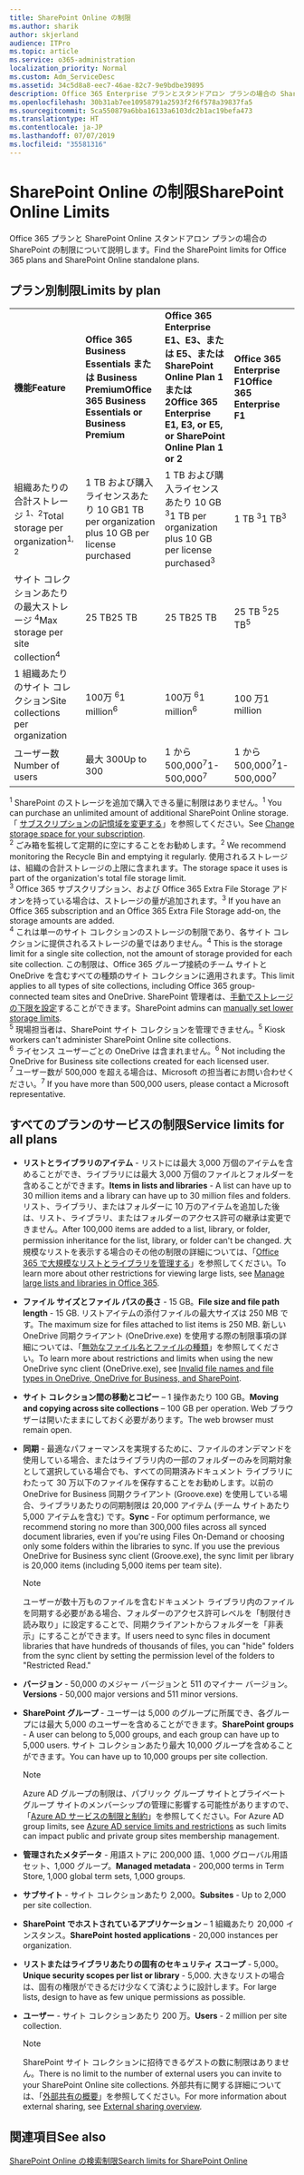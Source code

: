 ```yaml
---
title: SharePoint Online の制限
ms.author: sharik
author: skjerland
audience: ITPro
ms.topic: article
ms.service: o365-administration
localization_priority: Normal
ms.custom: Adm_ServiceDesc
ms.assetid: 34c5d8a8-eec7-46ae-82c7-9e9bdbe39895
description: Office 365 Enterprise プランとスタンドアロン プランの場合の SharePoint Online の制限について説明します。
ms.openlocfilehash: 30b31ab7ee10958791a2593f2f6f578a39837fa5
ms.sourcegitcommit: 5ca550879a6bba16133a6103dc2b1ac19befa473
ms.translationtype: HT
ms.contentlocale: ja-JP
ms.lasthandoff: 07/07/2019
ms.locfileid: "35581316"
---
```

# <a name="sharepoint-online-limits"></a><span data-ttu-id="5a7b3-103">SharePoint Online の制限</span><span class="sxs-lookup"><span data-stu-id="5a7b3-103">SharePoint Online Limits</span></span> 

<span data-ttu-id="5a7b3-104">Office 365 プランと SharePoint Online スタンドアロン プランの場合の SharePoint の制限について説明します。</span><span class="sxs-lookup"><span data-stu-id="5a7b3-104">Find the SharePoint limits for Office 365 plans and SharePoint Online standalone plans.</span></span>
  
## <a name="limits-by-plan"></a><span data-ttu-id="5a7b3-105">プラン別制限</span><span class="sxs-lookup"><span data-stu-id="5a7b3-105">Limits by plan</span></span> 

|||||
|:-----|:-----|:-----|:-----|
|<span data-ttu-id="5a7b3-106">**機能**</span><span class="sxs-lookup"><span data-stu-id="5a7b3-106">**Feature**</span></span> <br/> |<span data-ttu-id="5a7b3-107">**Office 365 Business Essentials または Business Premium**</span><span class="sxs-lookup"><span data-stu-id="5a7b3-107">**Office 365 Business Essentials or Business Premium**</span></span> <br/> |<span data-ttu-id="5a7b3-108">**Office 365 Enterprise E1、E3、または E5、または SharePoint Online Plan 1 または 2**</span><span class="sxs-lookup"><span data-stu-id="5a7b3-108">**Office 365 Enterprise E1, E3, or E5, or SharePoint Online Plan 1 or 2**</span></span> <br/> | <span data-ttu-id="5a7b3-109">**Office 365 Enterprise F1**</span><span class="sxs-lookup"><span data-stu-id="5a7b3-109">**Office 365 Enterprise F1**</span></span> <br/> |
|<span data-ttu-id="5a7b3-110">組織あたりの合計ストレージ <sup>1、2</sup></span><span class="sxs-lookup"><span data-stu-id="5a7b3-110">Total storage per organization<sup>1, 2</sup></span></span> <br/> |<span data-ttu-id="5a7b3-111">1 TB および購入ライセンスあたり 10 GB</span><span class="sxs-lookup"><span data-stu-id="5a7b3-111">1 TB per organization plus 10 GB per license purchased</span></span>  <br/> |<span data-ttu-id="5a7b3-112">1 TB および購入ライセンスあたり 10 GB <sup>3</sup></span><span class="sxs-lookup"><span data-stu-id="5a7b3-112">1 TB per organization plus 10 GB per license purchased<sup>3</sup></span></span> <br/> |<span data-ttu-id="5a7b3-113">1 TB <sup>3</sup></span><span class="sxs-lookup"><span data-stu-id="5a7b3-113">1 TB<sup>3</sup></span></span> <br/> |
|<span data-ttu-id="5a7b3-114">サイト コレクションあたりの最大ストレージ <sup>4</sup></span><span class="sxs-lookup"><span data-stu-id="5a7b3-114">Max storage per site collection<sup>4</sup></span></span><br/> |<span data-ttu-id="5a7b3-115">25 TB</span><span class="sxs-lookup"><span data-stu-id="5a7b3-115">25 TB</span></span> <br/> |<span data-ttu-id="5a7b3-116">25 TB</span><span class="sxs-lookup"><span data-stu-id="5a7b3-116">25 TB</span></span> <br/> |<span data-ttu-id="5a7b3-117">25 TB <sup>5</sup></span><span class="sxs-lookup"><span data-stu-id="5a7b3-117">25 TB<sup>5</sup></span></span> <br/> |
|<span data-ttu-id="5a7b3-118">1 組織あたりのサイト コレクション</span><span class="sxs-lookup"><span data-stu-id="5a7b3-118">Site collections per organization</span></span>  <br/> |<span data-ttu-id="5a7b3-119">100万 <sup>6</sup></span><span class="sxs-lookup"><span data-stu-id="5a7b3-119">1 million<sup>6</sup></span></span> <br/> |<span data-ttu-id="5a7b3-120">100万 <sup>6</sup></span><span class="sxs-lookup"><span data-stu-id="5a7b3-120">1 million<sup>6</sup></span></span> <br/> |<span data-ttu-id="5a7b3-121">100 万</span><span class="sxs-lookup"><span data-stu-id="5a7b3-121">1 million</span></span><br/> |
|<span data-ttu-id="5a7b3-122">ユーザー数</span><span class="sxs-lookup"><span data-stu-id="5a7b3-122">Number of users</span></span>  <br/> |<span data-ttu-id="5a7b3-123">最大 300</span><span class="sxs-lookup"><span data-stu-id="5a7b3-123">Up to 300</span></span>  <br/> |<span data-ttu-id="5a7b3-124">1 から 500,000<sup>7</sup></span><span class="sxs-lookup"><span data-stu-id="5a7b3-124">1- 500,000<sup>7</sup></span></span> <br/> |<span data-ttu-id="5a7b3-125">1 から 500,000<sup>7</sup></span><span class="sxs-lookup"><span data-stu-id="5a7b3-125">1- 500,000<sup>7</sup></span></span> <br/> |
   
<span data-ttu-id="5a7b3-126"><sup>1</sup> SharePoint のストレージを追加で購入できる量に制限はありません。</span><span class="sxs-lookup"><span data-stu-id="5a7b3-126"><sup>1</sup> You can purchase an unlimited amount of additional SharePoint Online storage.</span></span> <span data-ttu-id="5a7b3-127">「 [サブスクリプションの記憶域を変更する](https://docs.microsoft.com/office365/admin/subscriptions-and-billing/add-storage-space)」を参照してください。</span><span class="sxs-lookup"><span data-stu-id="5a7b3-127">See [Change storage space for your subscription](https://docs.microsoft.com/office365/admin/subscriptions-and-billing/add-storage-space).</span></span> 
<br/><span data-ttu-id="5a7b3-128"><sup>2</sup> ごみ箱を監視して定期的に空にすることをお勧めします。</span><span class="sxs-lookup"><span data-stu-id="5a7b3-128"><sup>2</sup> We recommend monitoring the Recycle Bin and emptying it regularly.</span></span> <span data-ttu-id="5a7b3-129">使用されるストレージは、組織の合計ストレージの上限に含まれます。</span><span class="sxs-lookup"><span data-stu-id="5a7b3-129">The storage space it uses is part of the organization's total file storage limit.</span></span> 
<br/> <span data-ttu-id="5a7b3-130"><sup>3</sup> Office 365 サブスクリプション、および Office 365 Extra File Storage アドオンを持っている場合は、ストレージの量が追加されます。</span><span class="sxs-lookup"><span data-stu-id="5a7b3-130"><sup>3</sup> If you have an Office 365 subscription and an Office 365 Extra File Storage add-on, the storage amounts are added.</span></span> 
<br/> <span data-ttu-id="5a7b3-131"><sup>4</sup> これは単一のサイト コレクションのストレージの制限であり、各サイト コレクションに提供されるストレージの量ではありません。</span><span class="sxs-lookup"><span data-stu-id="5a7b3-131"><sup>4</sup> This is the storage limit for a single site collection, not the amount of storage provided for each site collection.</span></span> <span data-ttu-id="5a7b3-132">この制限は、Office 365 グループ接続のチーム サイトと OneDrive を含むすべての種類のサイト コレクションに適用されます。</span><span class="sxs-lookup"><span data-stu-id="5a7b3-132">This limit applies to all types of site collections, including Office 365 group-connected team sites and OneDrive.</span></span> <span data-ttu-id="5a7b3-133">SharePoint 管理者は、[手動でストレージの下限を設定](https://docs.microsoft.com/sharepoint/manage-site-collection-storage-limits)することができます。</span><span class="sxs-lookup"><span data-stu-id="5a7b3-133">SharePoint admins can [manually set lower storage limits](https://docs.microsoft.com/sharepoint/manage-site-collection-storage-limits).</span></span> 
<br/> <span data-ttu-id="5a7b3-134"><sup>5</sup> 現場担当者は、SharePoint サイト コレクションを管理できません。</span><span class="sxs-lookup"><span data-stu-id="5a7b3-134"><sup>5</sup> Kiosk workers can't administer SharePoint Online site collections.</span></span> 
<br/> <span data-ttu-id="5a7b3-135"><sup>6</sup> ライセンス ユーザーごとの OneDrive は含まれません。</span><span class="sxs-lookup"><span data-stu-id="5a7b3-135"><sup>6</sup> Not including the OneDrive for Business site collections created for each licensed user.</span></span> 
<br/> <span data-ttu-id="5a7b3-136"><sup>7</sup> ユーザー数が 500,000 を超える場合は、Microsoft の担当者にお問い合わせください。</span><span class="sxs-lookup"><span data-stu-id="5a7b3-136"><sup>7</sup> If you have more than 500,000 users, please contact a Microsoft representative.</span></span> 
  
## <a name="service-limits-for-all-plans"></a><span data-ttu-id="5a7b3-137">すべてのプランのサービスの制限</span><span class="sxs-lookup"><span data-stu-id="5a7b3-137">Service limits for all plans</span></span>

- <span data-ttu-id="5a7b3-138">**リストとライブラリのアイテム** - リストには最大 3,000 万個のアイテムを含めることができ、ライブラリには最大 3,000 万個のファイルとフォルダーを含めることができます。</span><span class="sxs-lookup"><span data-stu-id="5a7b3-138">**Items in lists and libraries** - A list can have up to 30 million items and a library can have up to 30 million files and folders.</span></span> <span data-ttu-id="5a7b3-139">リスト、ライブラリ、またはフォルダーに 10 万のアイテムを追加した後は、リスト、ライブラリ、またはフォルダーのアクセス許可の継承は変更できません。</span><span class="sxs-lookup"><span data-stu-id="5a7b3-139">After 100,000 items are added to a list, library, or folder, permission inheritance for the list, library, or folder can't be changed.</span></span> <span data-ttu-id="5a7b3-140">大規模なリストを表示する場合のその他の制限の詳細については、「[Office 365 で大規模なリストとライブラリを管理する](https://support.office.com/article/b4038448-ec0e-49b7-b853-679d3d8fb784)」を参照してください。</span><span class="sxs-lookup"><span data-stu-id="5a7b3-140">To learn more about other restrictions for viewing large lists, see [Manage large lists and libraries in Office 365](https://support.office.com/article/b4038448-ec0e-49b7-b853-679d3d8fb784).</span></span> 

- <span data-ttu-id="5a7b3-141">**ファイル サイズとファイル パスの長さ** - 15 GB。</span><span class="sxs-lookup"><span data-stu-id="5a7b3-141">**File size and file path length** - 15 GB.</span></span> <span data-ttu-id="5a7b3-142">リストアイテムの添付ファイルの最大サイズは 250 MB です。</span><span class="sxs-lookup"><span data-stu-id="5a7b3-142">The maximum size for files attached to list items is 250 MB.</span></span> <span data-ttu-id="5a7b3-143">新しい OneDrive 同期クライアント (OneDrive.exe) を使用する際の制限事項の詳細については、「[無効なファイル名とファイルの種類](https://support.office.com/article/64883a5d-228e-48f5-b3d2-eb39e07630fa)」を参照してください。</span><span class="sxs-lookup"><span data-stu-id="5a7b3-143">To learn more about restrictions and limits when using the new OneDrive sync client (OneDrive.exe), see [Invalid file names and file types in OneDrive, OneDrive for Business, and SharePoint](https://support.office.com/article/64883a5d-228e-48f5-b3d2-eb39e07630fa).</span></span>

- <span data-ttu-id="5a7b3-144">**サイト コレクション間の移動とコピー** – 1 操作あたり 100 GB。</span><span class="sxs-lookup"><span data-stu-id="5a7b3-144">**Moving and copying across site collections** – 100 GB per operation.</span></span> <span data-ttu-id="5a7b3-145">Web ブラウザーは開いたままにしておく必要があります。</span><span class="sxs-lookup"><span data-stu-id="5a7b3-145">The web browser must remain open.</span></span>

- <span data-ttu-id="5a7b3-146">**同期** - 最適なパフォーマンスを実現するために、ファイルのオンデマンドを使用している場合、またはライブラリ内の一部のフォルダーのみを同期対象として選択している場合でも、すべての同期済みドキュメント ライブラリにわたって 30 万以下のファイルを保存することをお勧めします。以前の OneDrive for Business 同期クライアント (Groove.exe) を使用している場合、ライブラリあたりの同期制限は 20,000 アイテム (チーム サイトあたり 5,000 アイテムを含む) です。</span><span class="sxs-lookup"><span data-stu-id="5a7b3-146">**Sync** - For optimum performance, we recommend storing no more than 300,000 files across all synced document libraries, even if you're using Files On-Demand or choosing only some folders within the libraries to sync. If you use the previous OneDrive for Business sync client (Groove.exe), the sync limit per library is 20,000 items (including 5,000 items per team site).</span></span>

    > [!NOTE]
    > <span data-ttu-id="5a7b3-147">ユーザーが数十万ものファイルを含むドキュメント ライブラリ内のファイルを同期する必要がある場合、フォルダーのアクセス許可レベルを「制限付き読み取り」に設定することで、同期クライアントからフォルダーを「非表示」にすることができます。</span><span class="sxs-lookup"><span data-stu-id="5a7b3-147">If users need to sync files in document libraries that have hundreds of thousands of files, you can "hide" folders from the sync client by setting the permission level of the folders to "Restricted Read."</span></span> 

- <span data-ttu-id="5a7b3-148">**バージョン** - 50,000 のメジャー バージョンと 511 のマイナー バージョン。</span><span class="sxs-lookup"><span data-stu-id="5a7b3-148">**Versions** - 50,000 major versions and 511 minor versions.</span></span>

- <span data-ttu-id="5a7b3-149">**SharePoint グループ** - ユーザーは 5,000 のグループに所属でき、各グループには最大 5,000 のユーザーを含めることができます。</span><span class="sxs-lookup"><span data-stu-id="5a7b3-149">**SharePoint groups** - A user can belong to 5,000 groups, and each group can have up to 5,000 users.</span></span> <span data-ttu-id="5a7b3-150">サイト コレクションあたり最大 10,000 グループを含めることができます。</span><span class="sxs-lookup"><span data-stu-id="5a7b3-150">You can have up to 10,000 groups per site collection.</span></span>
    > [!NOTE]
    > <span data-ttu-id="5a7b3-151">Azure AD グループの制限は、パブリック グループ サイトとプライベート グループ サイトのメンバーシップの管理に影響する可能性がありますので、「[Azure AD サービスの制限と制約](https://docs.microsoft.com/azure/active-directory/users-groups-roles/directory-service-limits-restrictions)」を参照してください。</span><span class="sxs-lookup"><span data-stu-id="5a7b3-151">For Azure AD group limits, see [Azure AD service limits and restrictions](https://docs.microsoft.com/azure/active-directory/users-groups-roles/directory-service-limits-restrictions) as such limits can impact public and private group sites membership management.</span></span> 
- <span data-ttu-id="5a7b3-152">**管理されたメタデータ** - 用語ストアに 200,000 語、1,000 グローバル用語セット、1,000 グループ。</span><span class="sxs-lookup"><span data-stu-id="5a7b3-152">**Managed metadata** - 200,000 terms in Term Store, 1,000 global term sets, 1,000 groups.</span></span>

- <span data-ttu-id="5a7b3-153">**サブサイト** - サイト コレクションあたり 2,000。</span><span class="sxs-lookup"><span data-stu-id="5a7b3-153">**Subsites** - Up to 2,000 per site collection.</span></span>

- <span data-ttu-id="5a7b3-154">**SharePoint でホストされているアプリケーション** – 1 組織あたり 20,000 インスタンス。</span><span class="sxs-lookup"><span data-stu-id="5a7b3-154">**SharePoint hosted applications** - 20,000 instances per organization.</span></span>

- <span data-ttu-id="5a7b3-155">**リストまたはライブラリあたりの固有のセキュリティ スコープ** - 5,000。</span><span class="sxs-lookup"><span data-stu-id="5a7b3-155">**Unique security scopes per list or library** - 5,000.</span></span> <span data-ttu-id="5a7b3-156">大きなリストの場合は、固有の権限ができるだけ少なくて済むように設計します。</span><span class="sxs-lookup"><span data-stu-id="5a7b3-156">For large lists, design to have as few unique permissions as possible.</span></span>

- <span data-ttu-id="5a7b3-157">**ユーザー** - サイト コレクションあたり 200 万。</span><span class="sxs-lookup"><span data-stu-id="5a7b3-157">**Users** - 2 million per site collection.</span></span>
    > [!NOTE]
    > <span data-ttu-id="5a7b3-158">SharePoint サイト コレクションに招待できるゲストの数に制限はありません。</span><span class="sxs-lookup"><span data-stu-id="5a7b3-158">There is no limit to the number of external users you can invite to your SharePoint Online site collections.</span></span> <span data-ttu-id="5a7b3-159">外部共有に関する詳細については、「[外部共有の概要](https://docs.microsoft.com/sharepoint/external-sharing-overview)」を参照してください。</span><span class="sxs-lookup"><span data-stu-id="5a7b3-159">For more information about external sharing, see [External sharing overview](https://docs.microsoft.com/sharepoint/external-sharing-overview).</span></span>
## <a name="see-also"></a><span data-ttu-id="5a7b3-160">関連項目</span><span class="sxs-lookup"><span data-stu-id="5a7b3-160">See also</span></span>

[<span data-ttu-id="5a7b3-161">SharePoint Online の検索制限</span><span class="sxs-lookup"><span data-stu-id="5a7b3-161">Search limits for SharePoint Online</span></span>](https://docs.microsoft.com/sharepoint/search-limits)
